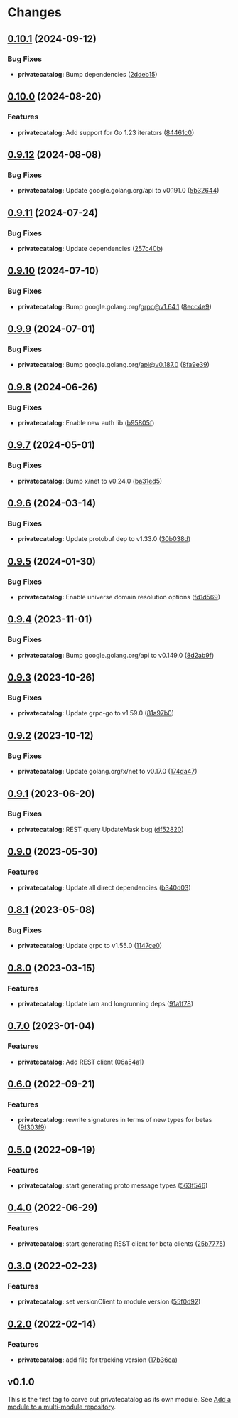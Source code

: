 # Changes

## [0.10.1](https://github.com/googleapis/google-cloud-go/compare/privatecatalog/v0.10.0...privatecatalog/v0.10.1) (2024-09-12)


### Bug Fixes

* **privatecatalog:** Bump dependencies ([2ddeb15](https://github.com/googleapis/google-cloud-go/commit/2ddeb1544a53188a7592046b98913982f1b0cf04))

## [0.10.0](https://github.com/googleapis/google-cloud-go/compare/privatecatalog/v0.9.12...privatecatalog/v0.10.0) (2024-08-20)


### Features

* **privatecatalog:** Add support for Go 1.23 iterators ([84461c0](https://github.com/googleapis/google-cloud-go/commit/84461c0ba464ec2f951987ba60030e37c8a8fc18))

## [0.9.12](https://github.com/googleapis/google-cloud-go/compare/privatecatalog/v0.9.11...privatecatalog/v0.9.12) (2024-08-08)


### Bug Fixes

* **privatecatalog:** Update google.golang.org/api to v0.191.0 ([5b32644](https://github.com/googleapis/google-cloud-go/commit/5b32644eb82eb6bd6021f80b4fad471c60fb9d73))

## [0.9.11](https://github.com/googleapis/google-cloud-go/compare/privatecatalog/v0.9.10...privatecatalog/v0.9.11) (2024-07-24)


### Bug Fixes

* **privatecatalog:** Update dependencies ([257c40b](https://github.com/googleapis/google-cloud-go/commit/257c40bd6d7e59730017cf32bda8823d7a232758))

## [0.9.10](https://github.com/googleapis/google-cloud-go/compare/privatecatalog/v0.9.9...privatecatalog/v0.9.10) (2024-07-10)


### Bug Fixes

* **privatecatalog:** Bump google.golang.org/grpc@v1.64.1 ([8ecc4e9](https://github.com/googleapis/google-cloud-go/commit/8ecc4e9622e5bbe9b90384d5848ab816027226c5))

## [0.9.9](https://github.com/googleapis/google-cloud-go/compare/privatecatalog/v0.9.8...privatecatalog/v0.9.9) (2024-07-01)


### Bug Fixes

* **privatecatalog:** Bump google.golang.org/api@v0.187.0 ([8fa9e39](https://github.com/googleapis/google-cloud-go/commit/8fa9e398e512fd8533fd49060371e61b5725a85b))

## [0.9.8](https://github.com/googleapis/google-cloud-go/compare/privatecatalog/v0.9.7...privatecatalog/v0.9.8) (2024-06-26)


### Bug Fixes

* **privatecatalog:** Enable new auth lib ([b95805f](https://github.com/googleapis/google-cloud-go/commit/b95805f4c87d3e8d10ea23bd7a2d68d7a4157568))

## [0.9.7](https://github.com/googleapis/google-cloud-go/compare/privatecatalog/v0.9.6...privatecatalog/v0.9.7) (2024-05-01)


### Bug Fixes

* **privatecatalog:** Bump x/net to v0.24.0 ([ba31ed5](https://github.com/googleapis/google-cloud-go/commit/ba31ed5fda2c9664f2e1cf972469295e63deb5b4))

## [0.9.6](https://github.com/googleapis/google-cloud-go/compare/privatecatalog/v0.9.5...privatecatalog/v0.9.6) (2024-03-14)


### Bug Fixes

* **privatecatalog:** Update protobuf dep to v1.33.0 ([30b038d](https://github.com/googleapis/google-cloud-go/commit/30b038d8cac0b8cd5dd4761c87f3f298760dd33a))

## [0.9.5](https://github.com/googleapis/google-cloud-go/compare/privatecatalog/v0.9.4...privatecatalog/v0.9.5) (2024-01-30)


### Bug Fixes

* **privatecatalog:** Enable universe domain resolution options ([fd1d569](https://github.com/googleapis/google-cloud-go/commit/fd1d56930fa8a747be35a224611f4797b8aeb698))

## [0.9.4](https://github.com/googleapis/google-cloud-go/compare/privatecatalog/v0.9.3...privatecatalog/v0.9.4) (2023-11-01)


### Bug Fixes

* **privatecatalog:** Bump google.golang.org/api to v0.149.0 ([8d2ab9f](https://github.com/googleapis/google-cloud-go/commit/8d2ab9f320a86c1c0fab90513fc05861561d0880))

## [0.9.3](https://github.com/googleapis/google-cloud-go/compare/privatecatalog/v0.9.2...privatecatalog/v0.9.3) (2023-10-26)


### Bug Fixes

* **privatecatalog:** Update grpc-go to v1.59.0 ([81a97b0](https://github.com/googleapis/google-cloud-go/commit/81a97b06cb28b25432e4ece595c55a9857e960b7))

## [0.9.2](https://github.com/googleapis/google-cloud-go/compare/privatecatalog/v0.9.1...privatecatalog/v0.9.2) (2023-10-12)


### Bug Fixes

* **privatecatalog:** Update golang.org/x/net to v0.17.0 ([174da47](https://github.com/googleapis/google-cloud-go/commit/174da47254fefb12921bbfc65b7829a453af6f5d))

## [0.9.1](https://github.com/googleapis/google-cloud-go/compare/privatecatalog/v0.9.0...privatecatalog/v0.9.1) (2023-06-20)


### Bug Fixes

* **privatecatalog:** REST query UpdateMask bug ([df52820](https://github.com/googleapis/google-cloud-go/commit/df52820b0e7721954809a8aa8700b93c5662dc9b))

## [0.9.0](https://github.com/googleapis/google-cloud-go/compare/privatecatalog/v0.8.1...privatecatalog/v0.9.0) (2023-05-30)


### Features

* **privatecatalog:** Update all direct dependencies ([b340d03](https://github.com/googleapis/google-cloud-go/commit/b340d030f2b52a4ce48846ce63984b28583abde6))

## [0.8.1](https://github.com/googleapis/google-cloud-go/compare/privatecatalog/v0.8.0...privatecatalog/v0.8.1) (2023-05-08)


### Bug Fixes

* **privatecatalog:** Update grpc to v1.55.0 ([1147ce0](https://github.com/googleapis/google-cloud-go/commit/1147ce02a990276ca4f8ab7a1ab65c14da4450ef))

## [0.8.0](https://github.com/googleapis/google-cloud-go/compare/privatecatalog/v0.7.0...privatecatalog/v0.8.0) (2023-03-15)


### Features

* **privatecatalog:** Update iam and longrunning deps ([91a1f78](https://github.com/googleapis/google-cloud-go/commit/91a1f784a109da70f63b96414bba8a9b4254cddd))

## [0.7.0](https://github.com/googleapis/google-cloud-go/compare/privatecatalog/v0.6.0...privatecatalog/v0.7.0) (2023-01-04)


### Features

* **privatecatalog:** Add REST client ([06a54a1](https://github.com/googleapis/google-cloud-go/commit/06a54a16a5866cce966547c51e203b9e09a25bc0))

## [0.6.0](https://github.com/googleapis/google-cloud-go/compare/privatecatalog/v0.5.0...privatecatalog/v0.6.0) (2022-09-21)


### Features

* **privatecatalog:** rewrite signatures in terms of new types for betas ([9f303f9](https://github.com/googleapis/google-cloud-go/commit/9f303f9efc2e919a9a6bd828f3cdb1fcb3b8b390))

## [0.5.0](https://github.com/googleapis/google-cloud-go/compare/privatecatalog/v0.4.0...privatecatalog/v0.5.0) (2022-09-19)


### Features

* **privatecatalog:** start generating proto message types ([563f546](https://github.com/googleapis/google-cloud-go/commit/563f546262e68102644db64134d1071fc8caa383))

## [0.4.0](https://github.com/googleapis/google-cloud-go/compare/privatecatalog/v0.3.0...privatecatalog/v0.4.0) (2022-06-29)


### Features

* **privatecatalog:** start generating REST client for beta clients ([25b7775](https://github.com/googleapis/google-cloud-go/commit/25b77757c1e6f372e03bf99ab7461264bba48d26))

## [0.3.0](https://github.com/googleapis/google-cloud-go/compare/privatecatalog/v0.2.0...privatecatalog/v0.3.0) (2022-02-23)


### Features

* **privatecatalog:** set versionClient to module version ([55f0d92](https://github.com/googleapis/google-cloud-go/commit/55f0d92bf112f14b024b4ab0076c9875a17423c9))

## [0.2.0](https://github.com/googleapis/google-cloud-go/compare/privatecatalog/v0.1.0...privatecatalog/v0.2.0) (2022-02-14)


### Features

* **privatecatalog:** add file for tracking version ([17b36ea](https://github.com/googleapis/google-cloud-go/commit/17b36ead42a96b1a01105122074e65164357519e))

## v0.1.0

This is the first tag to carve out privatecatalog as its own module. See
[Add a module to a multi-module repository](https://github.com/golang/go/wiki/Modules#is-it-possible-to-add-a-module-to-a-multi-module-repository).

